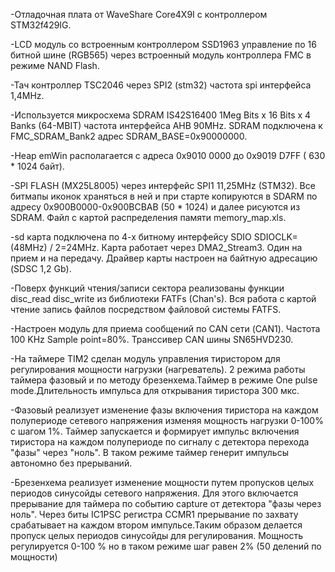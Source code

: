 -Отладочная плата от WaveShare Core4X9I c
контроллером STM32f429IG.

-LCD модуль со встроенным контроллером SSD1963 управление
по 16 битной шине (RGB565) через встроенный модуль контроллера FMC в режиме NAND Flash.

-Тач контроллер TSC2046 через SPI2 (stm32) частота spi интерфейса 1,4MHz.

-Используется микросхема SDRAM  IS42S16400  1Meg Bits x 16 Bits x 4 Banks (64-MBIT)
частота интерфейса AHB 90MHz. SDRAM подключена  к FMC_SDRAM_Bank2  адрес SDRAM_BASE=0x90000000.

-Heap emWin располагается с адреса 0x9010 0000 до 0x9019 D7FF ( 630 * 1024 байт).

-SPI FLASH (MX25L8005) через интерфейс SPI1 11,25MHz (STM32). Все битмапы иконок храняться в ней и при старте копируются
в SDARM по адресу 0x900B0000-0x900BCBAB (50 * 1024)  и далее рисуются из SDRAM. Файл с картой распределения памяти
memory_map.xls.

-sd карта подключена по 4-х битному интерфейсу SDIO  SDIOCLK=(48MHz) / 2=24MHz.
Карта работает через DMA2_Stream3. Один на прием и на передачу. Драйвер карты настроен на байтную адресацию (SDSC 1,2 Gb).

-Поверх функций чтения/записи сектора реализованы функции disc_read disc_write из библиотеки FATFs (Chan's).
Вся работа с картой чтение запись файлов посредством файловой системы FATFS.

-Настроен модуль для приема сообщений по CAN сети (CAN1). Частота 100 KHz Sample point=80%. Транссивер CAN шины
SN65HVD230.

-На таймере TIM2 сделан модуль управления тиристором для регулирования мощности нагрузки (нагреватель).
2 режима работы таймера фазовый и по методу брезенхема.Таймер в режиме One pulse mode.Длительность импульса для открывания
тиристора 300 мкс.

-Фазовый реализует изменение фазы включения тиристора на каждом полупериоде
сетевого напряжения изменяя мощность нагрузки 0-100% с шагом 1%. Таймер запускается и формирует импульс
включения тиристора на каждом полупериоде по сигналу с детектора перехода "фазы" через "ноль".
В таком режиме таймер генерит импульсы  автономно без прерываний.

-Брезенхема реализует изменение мощности путем пропусков целых периодов синусойды сетевого напряжения.
Для этого включается прерывание для таймера по событию capture от детектора "фазы через ноль".
Через биты IC1PSC регистра CCMR1 прерывание по захвату срабатывает на каждом втором импульсе.Таким
образом  делается пропуск целых периодов синусойды для регулирования. Мощность регулируется 0-100 %
но в таком режиме шаг равен 2% (50 делений по мощности)


